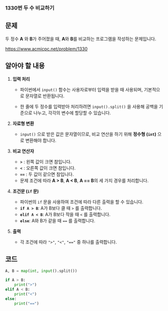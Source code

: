 ### 1330번 두 수 비교하기
## 문제
두 정수 **A** 와 **B**가 주어졌을 때, **A**와 **B**를 비교하는 프로그램을 작성하는 문제입니다.

https://www.acmicpc.net/problem/1330

## 알아야 할 내용
1. **입력 처리**
   - 파이썬에서 `input()` 함수는 사용자로부터 입력을 받을 때 사용되며, 기본적으로 문자열로 반환됩니다.
   
   - 한 줄에 두 정수를 입력받아 처리하려면 `input().split()` 을 사용해 공백을 기준으로 나누고, 각각의 변수에 할당할 수 있습니다.

2. **자료형 변환**
   - `input()` 으로 받은 값은 문자열이므로, 비교 연산을 하기 위해 **정수형 (`int`)** 으로 변환해야 합니다.

3. **비교 연산자**
   - **`>`** : 왼쪽 값이 크면 참입니다.
   - **`<`** : 오른쪽 값이 크면 참입니다.
   - **`==`** : 두 값이 같으면 참입니다.
   - 문제 조건에 따라 **A > B**, **A < B**, **A == B**의 세 가지 경우를 처리합니다.

4. **조건문 (`if` 문)**
   - 파이썬의 `if` 문을 사용하여 조건에 따라 다른 출력을 할 수 있습니다.
   - **`if A > B`**: A가 B보다 클 때 `>` 를 출력합니다.
   - **`elif A < B`**: A가 B보다 작을 때 `<` 를 출력합니다.
   - **`else`**: A와 B가 같을 때 `==` 를 출력합니다.

5. **출력**
   - 각 조건에 따라 `">"`, `"<"`, `"=="` 중 하나를 출력합니다.

## 코드
```python
A, B = map(int, input().split())

if A > B:
    print(">")
elif A < B:
    print("<")
else:
    print("==")
```
